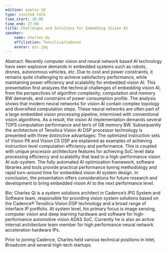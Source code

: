 ```yaml
---
edition: asplos-18
type: invited_talk
time_start: 16:00
time_end: 17:00
title: Challenges and Solutions for Embedding Vision AI
speaker:
    name: Charles Qi
    affiliation: Tensilica/Cadence
    avatar: qic.jpg
---
```

Abstract: Recently computer vision and neural network based AI technology have seen explosive demands in embedded systems such as robots, drones, autonomous vehicles, etc. Due to cost and power constraints, it remains quite challenging to achieve satisfactory performance, while maintaining power efficiency and scalability for embedded vision AI. This presentation first analyzes the technical challenges of embedding vision AI, from the perspectives of algorithm complexity, computation and memory BW demands, and constrains of power consumption profile. The analysis shows that modern neural networks for vision AI contain complex topology and diversified computation steps. These neural networks are often part of a large embedded vision processing pipeline, intermixed with conventional vision algorithms. As a result, the vision AI implementation demands several TOPS computation performance and ten’s of GB memory BW. Subsequently the architecture of Tensilica Vision AI DSP processor technology is presented with three distinctive advantages: The optimized instruction sets of Vision P6 and Vision C5 DSP are explained as examples of achieving instruction level computation efficiency and performance. This is coupled with unique processor architecture features for achieving SoC level data processing efficiency and scalability that lead to a high-performance vision AI sub-system. The fully automated AI optimization framework, software libraries and tools provide practical performance tuning methodology and rapid turn-around time for embedded vision AI system design. In conclusion, the presentation offers considerations for future research and development to bring embedded vision AI to the next performance level.

Bio: Charles Qi is a system solutions architect in Cadence’s IPG System and Software team, responsible for providing vision system solutions based on the Cadence® Tensilica Vision DSP technology and a broad range of interface IP portfolio. At system level, his primary focus is image sensing, computer vision and deep learning hardware and software for high-performance automotive vision ADAS SoC. Currently he is also an active internal architecture team member for high performance neural network acceleration hardware IPs.

Prior to joining Cadence, Charles held various technical positions in Intel, Broadcom and several high-tech startups.
